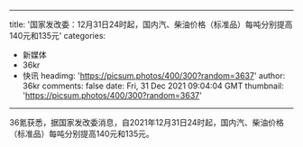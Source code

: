 
---
title: '国家发改委：12月31日24时起，国内汽、柴油价格（标准品）每吨分别提高140元和135元'
categories: 
 - 新媒体
 - 36kr
 - 快讯
headimg: 'https://picsum.photos/400/300?random=3637'
author: 36kr
comments: false
date: Fri, 31 Dec 2021 09:04:04 GMT
thumbnail: 'https://picsum.photos/400/300?random=3637'
---

<div>   
36氪获悉，据国家发改委消息，自2021年12月31日24时起，国内汽、柴油价格（标准品）每吨分别提高140元和135元。  
</div>
            
